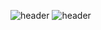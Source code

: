 ![header](https://capsule-render.vercel.app/api?type=soft&color=#E34F26&height=300&section=header&text=Hellorender&fontSize=70)
![header](https://capsule-render.vercel.app/api?text=Hello%World!)
